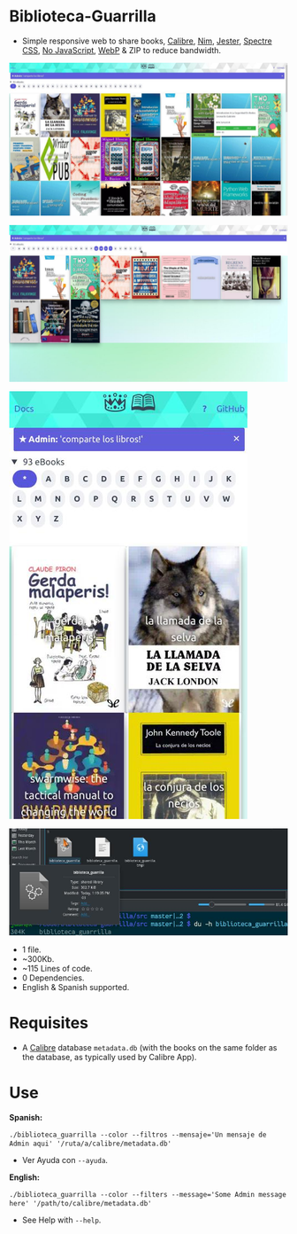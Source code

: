 # Biblioteca-Guarrilla

- Simple responsive web to share books, [Calibre](https://calibre-ebook.com), [Nim](https://nim-lang.org), [Jester](https://github.com/dom96/jester#jester), [Spectre CSS](https://picturepan2.github.io/spectre/getting-started.html), [No JavaScript](http://tonsky.me/blog/disenchantment), [WebP](https://developers.google.com/speed/webp) &amp; ZIP to reduce bandwidth.


![Biblioteca-Guarrilla](https://raw.githubusercontent.com/juancarlospaco/biblioteca-guarrilla/master/temp.jpg "Biblioteca-Guarrilla")


![Biblioteca-Guarrilla](https://raw.githubusercontent.com/juancarlospaco/biblioteca-guarrilla/master/temp1.jpg "Biblioteca-Guarrilla")


![Biblioteca-Guarrilla](https://raw.githubusercontent.com/juancarlospaco/biblioteca-guarrilla/master/temp2.jpg "Mobile Responsive")


![Biblioteca-Guarrilla](https://raw.githubusercontent.com/juancarlospaco/biblioteca-guarrilla/master/temp4.jpg "300Kb file size")


- 1 file.
- ~300Kb.
- ~115 Lines of code.
- 0 Dependencies.
- English & Spanish supported.


# Requisites

- A [Calibre](https://calibre-ebook.com) database `metadata.db` (with the books on the same folder as the database, as typically used by Calibre App).


# Use

**Spanish:**

```
./biblioteca_guarrilla --color --filtros --mensaje='Un mensaje de Admin aqui' '/ruta/a/calibre/metadata.db'
```

- Ver Ayuda con `--ayuda`.

**English:**

```
./biblioteca_guarrilla --color --filters --message='Some Admin message here' '/path/to/calibre/metadata.db'
```

- See Help with `--help`.
